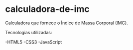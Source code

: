 # calculadora-de-imc
Calculadora que fornece o Índice de Massa Corporal (IMC).

Tecnologias utilizadas:

-HTML5
-CSS3
-JavaScript 

